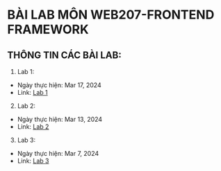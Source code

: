 # BÀI LAB MÔN WEB207-FRONTEND FRAMEWORK
## THÔNG  TIN CÁC BÀI LAB:
1. Lab 1:
  - Ngày thực hiện: Mar 17, 2024
  - Link: [Lab 1](https://github.com/dungtt04/web207/tree/master/Lab%201)
2. Lab 2:
  - Ngày thực hiện: Mar 13, 2024
  - Link: [Lab 2](https://github.com/dungtt04/web207/tree/master/Lab%202)
3. Lab 3:
  - Ngày thực hiện: Mar 7, 2024
  - Link: [Lab 3](https://github.com/dungtt04/web207/tree/master/Lab%203)
    
